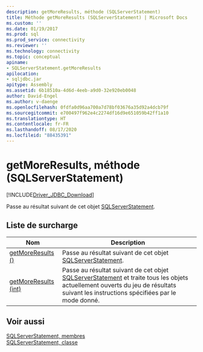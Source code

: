 ```yaml
---
description: getMoreResults, méthode (SQLServerStatement)
title: Méthode getMoreResults (SQLServerStatement) | Microsoft Docs
ms.custom: ''
ms.date: 01/19/2017
ms.prod: sql
ms.prod_service: connectivity
ms.reviewer: ''
ms.technology: connectivity
ms.topic: conceptual
apiname:
- SQLServerStatement.getMoreResults
apilocation:
- sqljdbc.jar
apitype: Assembly
ms.assetid: 6b18510a-4d6d-4eeb-a9d0-32e920eb0048
author: David-Engel
ms.author: v-daenge
ms.openlocfilehash: 0fdfa0d96aa700a7d78bf03676a35d92a4dcb79f
ms.sourcegitcommit: e700497f962e4c2274df16d9e651059b42ff1a10
ms.translationtype: HT
ms.contentlocale: fr-FR
ms.lasthandoff: 08/17/2020
ms.locfileid: "88435391"
---
```

# <a name="getmoreresults-method-sqlserverstatement"></a>getMoreResults, méthode (SQLServerStatement)
[!INCLUDE[Driver_JDBC_Download](../../../includes/driver_jdbc_download.md)]

  Passe au résultat suivant de cet objet [SQLServerStatement](../../../connect/jdbc/reference/sqlserverstatement-class.md).  
  
## <a name="overload-list"></a>Liste de surcharge  
  
|Nom|Description|  
|----------|-----------------|  
|[getMoreResults ()](../../../connect/jdbc/reference/getmoreresults-method.md)|Passe au résultat suivant de cet objet [SQLServerStatement](../../../connect/jdbc/reference/sqlserverstatement-class.md).|  
|[getMoreResults (int)](../../../connect/jdbc/reference/getmoreresults-method-int.md)|Passe au résultat suivant de cet objet [SQLServerStatement](../../../connect/jdbc/reference/sqlserverstatement-class.md) et traite tous les objets actuellement ouverts du jeu de résultats suivant les instructions spécifiées par le mode donné.|  
  
## <a name="see-also"></a>Voir aussi  
 [SQLServerStatement, membres](../../../connect/jdbc/reference/sqlserverstatement-members.md)   
 [SQLServerStatement, classe](../../../connect/jdbc/reference/sqlserverstatement-class.md)  
  
  
